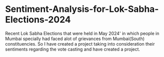 # Sentiment-Analysis-for-Lok-Sabha-Elections-2024
Recent Lok Sabha Elections that were held in May 2024' in which people in Mumbai specially had faced alot of grievances from Mumbai(South) constituencies. So I have created a project taking into consideration their sentiments regarding the vote casting and have created a project.
